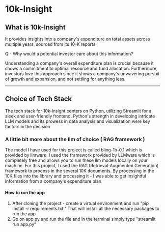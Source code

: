 # 10k-Insight


## What is 10k-Insight

It provides insights into a company's expenditure on total assets across multiple years, sourced from its 10-K reports.

Q - Why would a potential investor care about this information?

Understanding a company's overall expenditure plan is crucial because it shows a commitment to optimal resource and fund allocation. Furthermore, investors love this  approach since it shows a company's unwavering pursuit of growth and expansion, and not settling for anything less.

---------------------------------------------------------------------------------------------------------------------------------------------------------------------------------------
## Choice of Tech Stack

The tech stack for 10k-Insight centers on Python, utilizing Streamlit for a sleek and user-friendly frontend. Python's strength in developing intricate LLM models and its prowess in data analysis and visualization were key factors in the decision


### A little bit more about the llm of choice ( RAG framework )

The model I have used for this project is called bling-1b-0.1 which is provided by llmware. I used the framework provided by LLMware which is completely free and allows you to run these llm models locally on your machine. For this project, I used the RAG (Retrieval-Augmented Generation) framework to process in the several 10K documents. By processing in the 10K files into the library and processing it - I was able to get insightful information from a company's expenditure plan.




#### How to run the app
1) After cloning the project - create a virtual environment and run "pip install -r requirements.txt." That will install all the necessary packages to run the app
2) Go on app.py and run the file and in the terminal simply type "streamlit run app.py"
